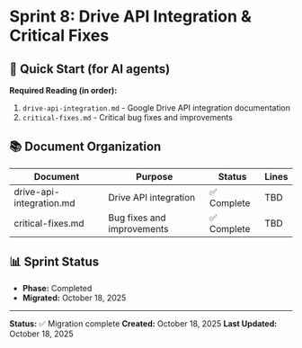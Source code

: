 # Sprint 8: Drive API Integration & Critical Fixes

## 🎯 Quick Start (for AI agents)

**Required Reading (in order):**
1. `drive-api-integration.md` - Google Drive API integration documentation
2. `critical-fixes.md` - Critical bug fixes and improvements

## 📚 Document Organization

| Document | Purpose | Status | Lines |
|----------|---------|--------|-------|
| drive-api-integration.md | Drive API integration | ✅ Complete | TBD |
| critical-fixes.md | Bug fixes and improvements | ✅ Complete | TBD |

## 📊 Sprint Status

- **Phase:** Completed
- **Migrated:** October 18, 2025

---

**Status:** ✅ Migration complete
**Created:** October 18, 2025
**Last Updated:** October 18, 2025
